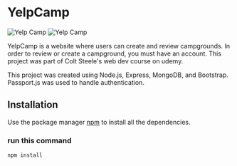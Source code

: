 # YelpCamp

![Yelp Camp]([https://file%2B.vscode-resource.vscode-cdn.net/c%3A/Users/uddin/Videos/Captures/YelpCamp%20-%20Google%20Chrome%2004-06-2023%2023_13_10.png?version%3D1685901162110](https://encrypted-tbn0.gstatic.com/images?q=tbn:ANd9GcT7henbTebY4N8kBnpq0hTog0d6wpCOJjgSgw&usqp=CAU))
<img src="https://file%2B.vscode-resource.vscode-cdn.net/c%3A/Users/uddin/Videos/Captures/YelpCamp%20-%20Google%20Chrome%2004-06-2023%2023_13_10.png?version%3D1685901162110](https://encrypted-tbn0.gstatic.com/images?q=tbn:ANd9GcT7henbTebY4N8kBnpq0hTog0d6wpCOJjgSgw&usqp=CAU" alt="Yelp Camp"/>

YelpCamp is a website where users can create and review campgrounds. In order to review or create a campground, you must have an account. This project was part of Colt Steele's web dev course on udemy.

This project was created using Node.js, Express, MongoDB, and Bootstrap. Passport.js was used to handle authentication.

## Installation

Use the package manager [npm](https://www.npmjs.com/) to install all the dependencies.

### run this command

```bash
npm install
```
